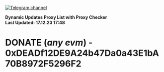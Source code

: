 [![Telegram channel](https://img.shields.io/endpoint?url=https://runkit.io/damiankrawczyk/telegram-badge/branches/master?url=https://t.me/n4z4v0d)](https://t.me/n4z4v0d) 

**Dynamic Updates Proxy List with Proxy Checker**  
**Last Updated: 17.12.23 17:48**

# DONATE (_any evm_) - 0xDEADf12DE9A24b47Da0a43E1bA70B8972F5296F2
